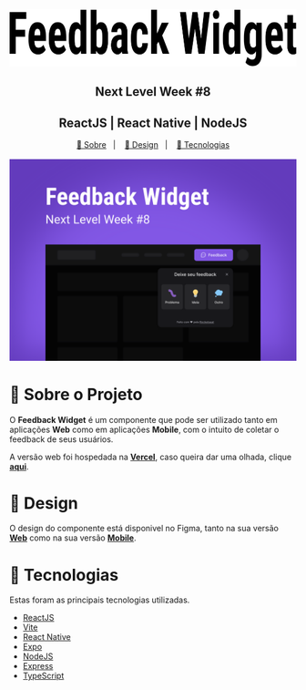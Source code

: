 <div align="center">
  <img src=".github/title.svg" alt="Nome do projeto" height="100px" />

  <h2>Next Level Week #8</h2>
  <h2>ReactJS | React Native | NodeJS</h2>
</div>

<div align="center">
  <a href="#about">📖 Sobre</a>&nbsp;&nbsp;&nbsp;|&nbsp;&nbsp;&nbsp;
  <a href="#design">🎨 Design</a>&nbsp;&nbsp;&nbsp;|&nbsp;&nbsp;&nbsp;
  <a href="#technologies">🔩 Tecnologias</a>
</div>

</br>

<div align="center">
  <img src=".github/front-cover.svg" alt="Capa do projeto Feedback Widget" width="780px" />
</div>

<a id="about"></a>

# 📖 Sobre o Projeto

O **Feedback Widget** é um componente que pode ser utilizado tanto em aplicações **Web** como em aplicações **Mobile**, com o intuito de coletar o feedback de seus usuários.

A versão web foi hospedada na [**Vercel**](https://vercel.com/), caso queira dar uma olhada, clique [**aqui**](https://feedback-widget-nlw-8.vercel.app/).

<a id="design"></a>

# 🎨 Design

O design do componente está disponivel no Figma, tanto na sua versão [**Web**](<https://www.figma.com/file/MQR24hkEUND513hz0yDDxU/Feedback-Widget-(Community)?node-id=10%3A1637>) como na sua versão [**Mobile**](<https://www.figma.com/file/MQR24hkEUND513hz0yDDxU/Feedback-Widget-(Community)?node-id=10%3A1638>).

<a id="technologies"></a>

# 🔩 Tecnologias

Estas foram as principais tecnologias utilizadas.

- [ReactJS](https://pt-br.reactjs.org/)
- [Vite](https://vitejs.dev/)
- [React Native](https://reactnative.dev/)
- [Expo](https://docs.expo.dev/)
- [NodeJS](https://nodejs.org/en/)
- [Express](https://expressjs.com/)
- [TypeScript](https://www.typescriptlang.org/)
